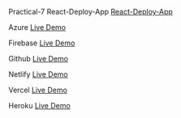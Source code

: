 Practical-7 React-Deploy-App
[React-Deploy-App](https://deployment-p7.netlify.app/)

Azure
[Live Demo](https://react-deployment-app.azurewebsites.net/)

Firebase
[Live Demo](https://react-deployment-app-5aab9.web.app/)

Github
[Live Demo](https://hardik6869.github.io/React-Deploy-App/)

Netlify
[Live Demo](https://react-deployment-p7.netlify.app/)

Vercel
[Live Demo](https://react-deploy-app-3z8pv6axp-hardik6869.vercel.app/)

Heroku
[Live Demo](https://react-deployment-p7.herokuapp.com/)
